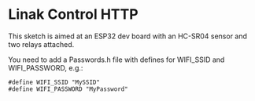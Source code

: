 # Linak Control HTTP

This sketch is aimed at an ESP32 dev board with an HC-SR04 sensor and two relays attached.

You need to add a Passwords.h file with defines for WIFI\_SSID and WIFI\_PASSWORD, e.g.:

```
#define WIFI_SSID "MySSID"
#define WIFI_PASSWORD "MyPassword"
```
